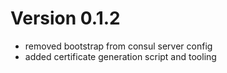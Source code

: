# Version 0.1.2

  - removed bootstrap from consul server config
  - added certificate generation script and tooling
